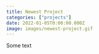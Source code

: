 ```yaml
---
title: Newest Project
categories: ["projects"]
date: 2022-01-05T0:00:00.000Z
image: images/newest-project.gif
---
```


Some text
